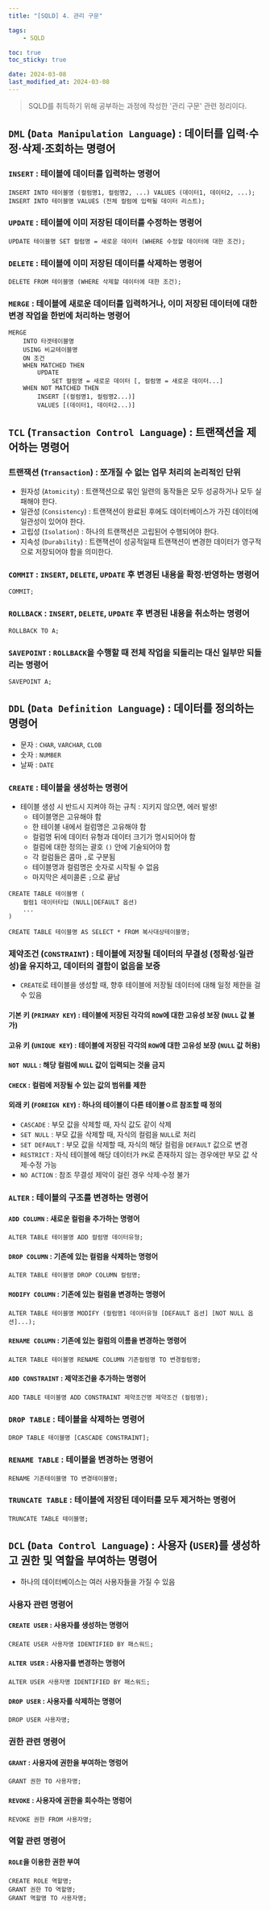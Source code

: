 ```yaml
---
title: "[SQLD] 4. 관리 구문"

tags:
    - SQLD

toc: true
toc_sticky: true

date: 2024-03-08
last_modified_at: 2024-03-08
---
```


> SQLD를 취득하기 위해 공부하는 과정에 작성한 '관리 구문' 관련 정리이다.

## ```DML``` (```Data Manipulation Language```) : 데이터를 입력·수정·삭제·조회하는 명령어

### ```INSERT``` : 테이블에 데이터를 입력하는 명령어

```
INSERT INTO 테이블명 (컬럼명1, 컬럼명2, ...) VALUES (데이터1, 데이터2, ...);
INSERT INTO 테이블명 VALUES (전체 컬럼에 입력될 데이터 리스트);
```

### ```UPDATE``` : 테이블에 이미 저장된 데이터를 수정하는 명령어

```
UPDATE 테이블명 SET 컬럼명 = 새로운 데이터 (WHERE 수정할 데이터에 대한 조건);
```

### ```DELETE``` : 테이블에 이미 저장된 데이터를 삭제하는 명령어

```
DELETE FROM 테이블명 (WHERE 삭제할 데이터에 대한 조건);
```

### ```MERGE``` : 테이블에 새로운 데이터를 입력하거나, 이미 저장된 데이터에 대한 변경 작업을 한번에 처리하는 명령어

```
MERGE
    INTO 타겟테이블명
    USING 비교테이블명
    ON 조건
    WHEN MATCHED THEN
        UPDATE
            SET 컬럼명 = 새로운 데이터 [, 컬럼명 = 새로운 데이터...]
    WHEN NOT MATCHED THEN
        INSERT [(컬럼명1, 컬럼명2...)]
        VALUES [(데이터1, 데이터2...)]
```

## ```TCL``` (```Transaction Control Language```) : 트랜잭션을 제어하는 명령어

### 트랜잭션 (```Transaction```) : 쪼개질 수 없는 업무 처리의 논리적인 단위

- 원자성 (```Atomicity```) : 트랜잭션으로 묶인 일련의 동작들은 모두 성공하거나 모두 실패해야 한다.
- 일관성 (```Consistency```) : 트랜잭션이 완료된 후에도 데이터베이스가 가진 데이터에 일관성이 있어야 한다.
- 고립성 (```Isolation```) : 하나의 트랜잭션은 고립된어 수행되어야 한다.
- 지속성 (```Durability```) : 트랜잭션이 성공적일때 트랜잭션이 변경한 데이터가 영구적으로 저장되어야 함을 의미한다.

### ```COMMIT``` : ```INSERT```, ```DELETE```, ```UPDATE``` 후 변경된 내용을 확정·반영하는 명령어

```
COMMIT;
```

### ```ROLLBACK``` : ```INSERT```, ```DELETE```, ```UPDATE``` 후 변경된 내용을 취소하는 명령어

```
ROLLBACK TO A;
```

### ```SAVEPOINT``` : ```ROLLBACK```을 수행할 때 전체 작업을 되돌리는 대신 일부만 되돌리는 명령어

```
SAVEPOINT A;
```

## ```DDL``` (```Data Definition Language```) : 데이터를 정의하는 명령어

- 문자 : ```CHAR```, ```VARCHAR```, ```CLOB```
- 숫자 : ```NUMBER```
- 날짜 : ```DATE```

### ```CREATE``` : 테이블을 생성하는 명령어

- 테이블 생성 시 반드시 지켜야 하는 규칙 : 지키지 않으면, 에러 발생!
  - 테이블명은 고유해야 함
  - 한 테이블 내에서 컬럼명은 고유해야 함
  - 컬럼명 뒤에 데이터 유형과 데이터 크기가 명시되어야 함
  - 컬럼에 대한 정의는 괄호 ```()``` 안에 기술되어야 함
  - 각 컬럼들은 콤마 ```,```로 구분됨
  - 테이블명과 컬럼명은 숫자로 시작될 수 없음
  - 마지막은 세미콜론 ```;```으로 끝남

```
CREATE TABLE 테이블명 (
    컬럼1 데이터타입 (NULL|DEFAULT 옵션)
    ...
)
```
```
CREATE TABLE 테이블명 AS SELECT * FROM 복사대상테이블명;
```

### 제약조건 (```CONSTRAINT```) : 테이블에 저장될 데이터의 무결성 (정확성·일관성)을 유지하고, 데이터의 결함이 없음을 보증

- ```CREATE```로 테이블을 생성할 때, 향후 테이블에 저장될 데이터에 대해 일정 제한을 걸 수 있음

#### 기본 키 (```PRIMARY KEY```) : 테이블에 저장된 각각의 ```ROW```에 대한 고유성 보장 (```NULL``` 값 불가)

#### 고유 키 (```UNIQUE KEY```) : 테이블에 저장된 각각의 ```ROW```에 대한 고유성 보장 (```NULL``` 값 허용)

#### ```NOT NULL``` : 해당 컬럼에 ```NULL``` 값이 입력되는 것을 금지

#### ```CHECK``` : 컬럼에 저장될 수 있는 값의 범위를 제한

#### 외래 키 (```FOREIGN KEY```) : 하나의 테이블이 다른 테이블ㅇ르 참조할 때 정의

- ```CASCADE``` : 부모 값을 삭제할 때, 자식 값도 같이 삭제
- ```SET NULL``` : 부모 값을 삭제할 때, 자식의 컬럼을 ```NULL```로 처리
- ```SET DEFAULT``` : 부모 값을 삭제할 때, 자식의 해당 컬럼을 ```DEFAULT``` 값으로 변경
- ```RESTRICT``` : 자식 테이블에 해당 데이터가 ```PK```로 존재하지 않는 경우에만 부모 값 삭제·수정 가능
- ```NO ACTION``` : 참조 무결성 제악이 걸린 경우 삭제·수정 불가

### ```ALTER``` : 테이블의 구조를 변경하는 명령어

#### ```ADD COLUMN``` : 새로운 컬럼을 추가하는 명령어

```
ALTER TABLE 테이블명 ADD 컬럼명 데이터유형;
```

#### ```DROP COLUMN``` : 기존에 있는 컬럼을 삭제하는 명령어

```
ALTER TABLE 테이블명 DROP COLUMN 컬럼명;
```

#### ```MODIFY COLUMN``` : 기존에 있는 컬럼을 변경하는 명령어

```
ALTER TABLE 테이블명 MODIFY (컬럼명1 데이터유형 [DEFAULT 옵션] [NOT NULL 옵션]...);
```

#### ```RENAME COLUMN``` : 기존에 있는 컬럼의 이름을 변경하는 명령어

```
ALTER TABLE 테이블명 RENAME COLUMN 기존컬럼명 TO 변경컬럼명;
```

#### ```ADD CONSTRAINT``` : 제약조건을 추가하는 명령어

```
ADD TABLE 테이블명 ADD CONSTRAINT 제약조건명 제약조건 (컬럼명); 
```

### ```DROP TABLE``` : 테이블을 삭제하는 명령어

```
DROP TABLE 테이블명 [CASCADE CONSTRAINT];
```

### ```RENAME TABLE``` : 테이블을 변경하는 명령어

```
RENAME 기존테이블명 TO 변경테이블명;
```

### ```TRUNCATE TABLE``` : 테이블에 저장된 데이터를 모두 제거하는 명령어

```
TRUNCATE TABLE 테이블명;
```

## ```DCL``` (```Data Control Language```) : 사용자 (```USER```)를 생성하고 권한 및 역할을 부여하는 명령어

- 하나의 데이터베이스는 여러 사용자들을 가질 수 있음

### 사용자 관련 명령어

#### ```CREATE USER``` : 사용자를 생성하는 명령어

```
CREATE USER 사용자명 IDENTIFIED BY 패스워드;
```

#### ```ALTER USER``` : 사용자를 변경하는 명령어

```
ALTER USER 사용자명 IDENTIFIED BY 패스워드;
```

#### ```DROP USER``` : 사용자를 삭제하는 명령어

```
DROP USER 사용자명;
```

### 권한 관련 명령어

#### ```GRANT``` : 사용자에 권한을 부여하는 명렁어

```
GRANT 권한 TO 사용자명;
```

#### ```REVOKE``` : 사용자에 권한을 회수하는 명렁어

```
REVOKE 권한 FROM 사용자명;
```

### 역할 관련 명령어

#### ```ROLE```을 이용한 권한 부여

```
CREATE ROLE 역할명;
GRANT 권한 TO 역할명;
GRANT 역할명 TO 사용자명;
```
